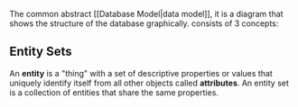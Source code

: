 The common abstract [[Database Model|data model]], it is a diagram that shows the structure of the database graphically. consists of 3 concepts:
## Entity Sets
An **entity** is a "thing" with a set of descriptive properties or values that uniquely identify itself from all other objects called **attributes**. An entity set is a collection of entities that share the same properties.